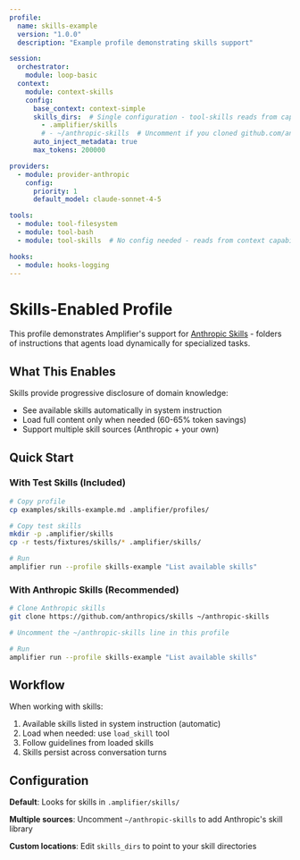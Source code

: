 ```yaml
---
profile:
  name: skills-example
  version: "1.0.0"
  description: "Example profile demonstrating skills support"

session:
  orchestrator:
    module: loop-basic
  context:
    module: context-skills
    config:
      base_context: context-simple
      skills_dirs:  # Single configuration - tool-skills reads from capability
        - .amplifier/skills
        # - ~/anthropic-skills  # Uncomment if you cloned github.com/anthropics/skills
      auto_inject_metadata: true
      max_tokens: 200000

providers:
  - module: provider-anthropic
    config:
      priority: 1
      default_model: claude-sonnet-4-5

tools:
  - module: tool-filesystem
  - module: tool-bash
  - module: tool-skills  # No config needed - reads from context capability

hooks:
  - module: hooks-logging
---
```


# Skills-Enabled Profile

This profile demonstrates Amplifier's support for [Anthropic Skills](https://github.com/anthropics/skills) - folders of instructions that agents load dynamically for specialized tasks.

## What This Enables

Skills provide progressive disclosure of domain knowledge:
- See available skills automatically in system instruction
- Load full content only when needed (60-65% token savings)
- Support multiple skill sources (Anthropic + your own)

## Quick Start

### With Test Skills (Included)

```bash
# Copy profile
cp examples/skills-example.md .amplifier/profiles/

# Copy test skills
mkdir -p .amplifier/skills
cp -r tests/fixtures/skills/* .amplifier/skills/

# Run
amplifier run --profile skills-example "List available skills"
```

### With Anthropic Skills (Recommended)

```bash
# Clone Anthropic skills
git clone https://github.com/anthropics/skills ~/anthropic-skills

# Uncomment the ~/anthropic-skills line in this profile

# Run
amplifier run --profile skills-example "List available skills"
```

## Workflow

When working with skills:
1. Available skills listed in system instruction (automatic)
2. Load when needed: use `load_skill` tool
3. Follow guidelines from loaded skills
4. Skills persist across conversation turns

## Configuration

**Default**: Looks for skills in `.amplifier/skills/`

**Multiple sources**: Uncomment `~/anthropic-skills` to add Anthropic's skill library

**Custom locations**: Edit `skills_dirs` to point to your skill directories
